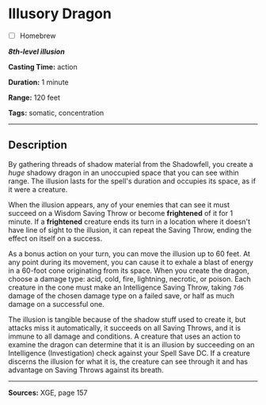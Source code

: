 # Illusory Dragon

- [ ] Homebrew

***8th-level illusion***

**Casting Time:** action

**Duration:** 1 minute

**Range:** 120 feet

**Tags:** somatic, concentration

---

## Description
By gathering threads of shadow material from the Shadowfell, you create a *huge* shadowy dragon in an unoccupied space that you can see within range.
The illusion lasts for the spell's duration and occupies its space, as if it were a creature.

When the illusion appears, any of your enemies that can see it must succeed on a Wisdom Saving Throw or become **frightened** of it for 1 minute.
If a **frightened** creature ends its turn in a location where it doesn't have line of sight to the illusion, it can repeat the Saving Throw, ending the effect on itself on a success.

As a bonus action on your turn, you can move the illusion up to 60 feet.
At any point during its movement, you can cause it to exhale a blast of energy in a 60-foot cone originating from its space.
When you create the dragon, choose a damage type: acid, cold, fire, lightning, necrotic, or poison.
Each creature in the cone must make an Intelligence Saving Throw, taking `7d6` damage of the chosen damage type on a failed save, or half as much damage on a successful one.

The illusion is tangible because of the shadow stuff used to create it, but attacks miss it automatically, it succeeds on all Saving Throws, and it is immune to all damage and conditions.
A creature that uses an action to examine the dragon can determine that it is an illusion by succeeding on an Intelligence (Investigation) check against your Spell Save DC.
If a creature discerns the illusion for what it is, the creature can see through it and has advantage on Saving Throws against its breath.

---

**Sources:** XGE, page 157
